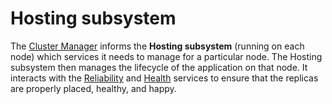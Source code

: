 # Hosting subsystem

The [Cluster Manager](https://github.com/Microsoft/service-fabric/tree/f258f7579af9643dac6b1c75c93db9a3bcd28fdd/src/prod/src/Management/ClusterManager) informs the **Hosting subsystem** (running on each node) which services it needs to manage for a particular node. The Hosting subsystem then manages the lifecycle of the application on that node. It interacts with the [Reliability](https://github.com/Microsoft/service-fabric/tree/master/src/prod/src/Reliability) and [Health](https://github.com/Microsoft/service-fabric/tree/master/src/prod/src/Management/healthmanager) services to ensure that the replicas are properly placed, healthy, and happy.  

